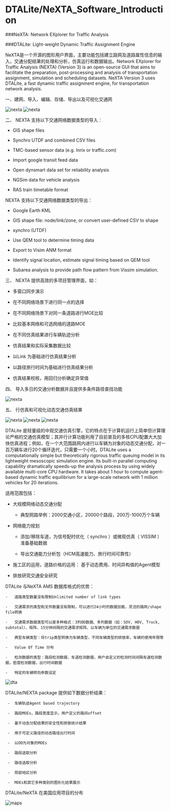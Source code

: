 # DTALite/NeXTA_Software_Introduction

###NeXTA: Network EXplorer for Traffic Analysis

###DTALite: Light-weight Dynamic Traffic Assignment Engine

NeXTA是一个开源的图形用户界面，主要功能包括建立路网及道路属性信息的输入，交通分配结果的处理和分析，仿真运行和数据输出。Network EXplorer for Traffic Analysis (NEXTA) (Version 3) is an open-source GUI that aims to facilitate the preparation, post-processing and analysis of transportation assignment, simulation and scheduling datasets. NeXTA Version 3 uses DTALite, a fast dynamic traffic assignment engine, for transportation network analysis.

一、建网、导入、编辑、存储、导出以及可视化交通网

![nexta](Images/nexta1.png)
![nexta](Images/nexta2.png)

二、 NEXTA 支持以下交通网络数据类型的导入：

  -	GIS shape files 
  
  -	Synchro UTDF and combined CSV files 
  
  -	TMC-based sensor data (e.g. Inrix or traffic.com) 
  
  -	Import google transit feed data 
  
  -	Open dynsmart data set for reliability analysis 
  
  -	NGSim data for vehicle analysis 
  
  -	RAS train timetable format

   NEXTA 支持以下交通网络数据类型的导出：
  
  -	Google Earth KML 
  
  -	GIS shape file: node/link/zone, or convert user-defined CSV to shape 
  
  -	synchro (UTDF) 
  
  -	Use QEM tool to determine timing data 
  
  -	Export to Visim ANM format 
  
  -	Identify signal location, estimate signal timing based on QEM tool 
  
  -	Subarea analysis to provide path flow pattern from Vissim simulation.
   
三、 NEXTA 提供高效的多项目管理界面，如：
  
  -	 多窗口同步演示 
  
  -	在不同网络场景下进行同一点的选择

  -	在不同网络场景下对同一条道路进行MOE比较 
  
  -	比较基本网络和可选网络的道路MOE 
  
  -	在不同仿真结果进行车辆轨迹分析 
  
  -	仿真结果和实际采集数据比较 
  
  -	以Link 为基础进行仿真结果分析 
  
  -	以路径旅行时间为基础进行仿真结果分析 
  
  -	仿真结果校核，用回归分析确定异常值
  
四、 导入多日的交通分析数据并且提供多条件路径查找功能

![nexta](Images/nexta3.png)

五、 行仿真和可视化动态交通仿真结果

![nexta](Images/nexta4.png)
![nexta](Images/output_1.png)
![nexta](Images/output_2.png)




DTALite 是轻量级的中观交通仿真引擎，它的特点在于计算机运行上简单但计算理论严格的交通仿真模型；其并行计算功能利用了目前普及的多核CPU配置大大加快仿真进程；例如，在一个大范围路网内进行以车辆为对象的动态交通分配，对一百万辆车进行20个循环迭代，只需要一个小时。DTALite uses a computationally simple but theoretically rigorous traffic queuing model in its lightweight mesoscopic simulation engine. Its built-in parallel computing capability dramatically speeds-up the analysis process by using widely available multi-core CPU hardware. It takes about 1 hour to compute agent-based dynamic traffic equilibrium for a large-scale network with 1 million vehicles for 20 iterations.

适用范围包括：

- 大规模网络动态交通分配

	- 典型网路举例：2000交通小区，20000个路段，200万-1000万个车辆

- 网络能力规划
  
	- 添加/移除车道，为信号配时优化（ synchro ）或微观仿真（ VISSIM ）准备基础数据

	- 导出交通能力分析包（HCM高速能力、旅行时间可靠性）

- 施工区的运用，道路价格的运用： 基于动态费用、时间异构值的Agent模型

- 排放研究交通安全研究

DTALite 与NeXTA AMS 数据库格式的优势：

	-	道路类型数量没有限制Unlimited number of link types

	-	交通需求的类型和文件数量没有限制，可以进行24小时的数据加载，灵活的路网/shape file转换 
	
	-	交通需求数据类型可以是多种格式：3列OD数据、多列数据（如：SOV, HOV, Truck, subtotal）、矩阵、15分钟间隔的交通需求矩阵、以车辆为单位的交通需求数据

	-	典型车辆类型：将trip类型转换为车辆类型，不同车辆类型的排放率，车辆的使用年限等

	-	Value Of Time 分布 

	-	检测数据的类型：路段检测数据，车道检测数据，用户自定义的检测时间间隔车速检测数据，密度检测数据，出行时间数据

	-	特定的车辆转向参数设定
![dta](Images/dta1.png)

DTALite/NEXTA package 提供如下数据分析结果：

	 -	车辆轨迹Agent based trajectory 

	 -	路段MOEs，路段宽度显示，用户定义的路间offset 

  	 -	基于动态分配结果的安全性和排放统计结果 

  	 -	用于可定义路径的动态路径出行时间 

	 - 	以OD为对象的MOEs 

  	 -	路段选取分析 

	 - 	路径选取分析 

  	 -	局部地区分析

  	 -	MOEs和其它多种类别的图形化结果展示

DTALite/NeXTA 在美国应用项目的分布

![maps](Images/Project_US.png)
